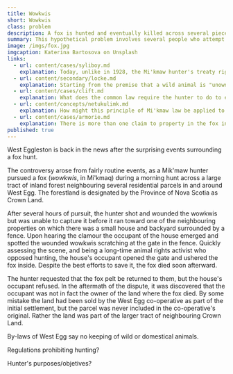 ```yaml
---
title: Wowkwis
short: Wowkwis
class: problem
description: A fox is hunted and eventually killed across several pieces of land.
summary: This hypothetical problem involves several people who attempt to hunt and kill a fox (wowkwis, in Mi'kmaq).
image: /imgs/fox.jpg
imgcaption: Katerina Bartosova on Unsplash
links:
  - url: content/cases/syliboy.md
    explanation: Today, unlike in 1928, the Mi'kmaw hunter's treaty rights to hunt are well-recognized by the courts. But what does the Syliboy case tell us about how the question of who 'owns' the fox might be resolved?
  - url: content/secondary/locke.md
    explanation: Starting from the premise that a wild animal is "unowned", what would Locke say is the basis for the hunter's claim that the fox is their property?
  - url: content/cases/clift.md
    explanation: What does the common law require the hunter to do to establish possession in the wowkwis? Do the judges in this case agree on the answer to this question?
  - url: content/concepts/netukulimk.md
    explanation: How might this principle of Mi'kmaw law be applied to address the legal dispute here?
  - url: content/cases/armorie.md
    explanation: There is more than one claim to property in the fox in our problem. How can the reasoning in this case help us to determine who has the better claim?
published: true
---
```

West Eggleston is back in the news after the surprising events surrounding a fox hunt. 

The controversy arose from fairly routine events, as a Mik'maw hunter pursued a fox (*wowkwis*, in Mi'kmaq) during a morning hunt across a large tract of inland forest neighbouring several residential parcels in and around West Egg. The forestland is designated by the Province of Nova Scotia as Crown Land. 

After several hours of pursuit, the hunter shot and wounded the wowkwis but was unable to capture it before it ran toward one of the neighbouring properties on which there was a small house and backyard surrounded by a fence. Upon hearing the clamour the occupant of the house emerged and spotted the wounded wowkwis scratching at the gate in the fence. Quickly assessing the scene, and being a long-time animal rights activist who opposed hunting, the house's occupant opened the gate and ushered the fox inside. Despite the best efforts to save it, the fox died soon afterward.

The hunter requested that the fox pelt be returned to them, but the house's occupant refused. In the aftermath of the dispute, it was discovered that the occupant was not in fact the owner of the land where the fox died. By some mistake the land had been sold by the West Egg co-operative as part of the initial settlement, but the parcel was never included in the co-operative's original. Rather the land was part of the larger tract of neighbouring Crown Land.

By-laws of West Egg say no keeping of wild or domestical animals. 

Regulations prohibiting hunting? 

Hunter's purposes/objetives?



